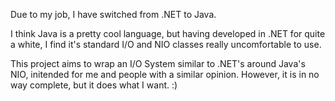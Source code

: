 Due to my job, I have switched from .NET to Java.

I think Java is a pretty cool language, but having developed in .NET for quite a white, I find it's standard I/O and 
NIO classes really uncomfortable to use. 

This project aims to wrap an I/O System similar to .NET's around Java's NIO, initended for me and people with a similar opinion.
However, it is in no way complete, but it does what I want. :)